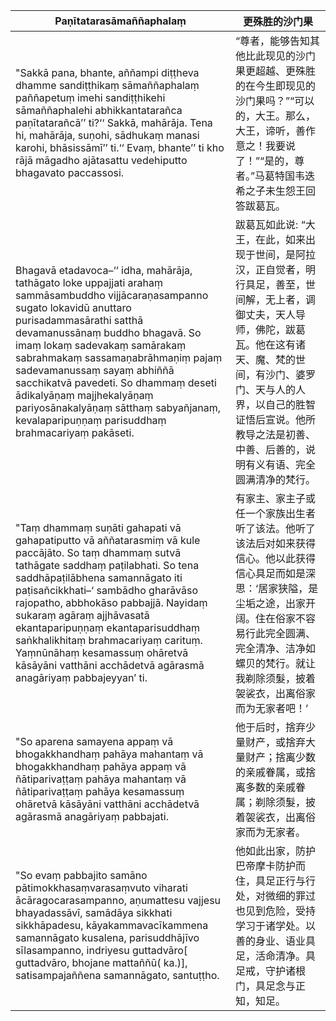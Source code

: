 Paṇītatarasāmaññaphalaṃ|更殊胜的沙门果
--------- | -------------
"Sakkā pana, bhante, aññampi diṭṭheva dhamme sandiṭṭhikaṃ sāmaññaphalaṃ paññapetuṃ imehi sandiṭṭhikehi sāmaññaphalehi abhikkantatarañca paṇītatarañcā’’ ti?‘‘ Sakkā, mahārāja. Tena hi, mahārāja, suṇohi, sādhukaṃ manasi karohi, bhāsissāmī’’ ti.‘‘ Evaṃ, bhante’’ ti kho rājā māgadho ajātasattu vedehiputto bhagavato paccassosi.|“尊者，能够告知其他比此现见的沙门果更超越、更殊胜的在今生即现见的沙门果吗？”“可以的，大王。那么，大王，谛听，善作意之！我要说了！”“是的，尊者。”马葛特国韦迭希之子未生怨王回答跋葛瓦。
Bhagavā etadavoca–‘‘ idha, mahārāja, tathāgato loke uppajjati arahaṃ sammāsambuddho vijjācaraṇasampanno sugato lokavidū anuttaro purisadammasārathi satthā devamanussānaṃ buddho bhagavā. So imaṃ lokaṃ sadevakaṃ samārakaṃ sabrahmakaṃ sassamaṇabrāhmaṇiṃ pajaṃ sadevamanussaṃ sayaṃ abhiññā sacchikatvā pavedeti. So dhammaṃ deseti ādikalyāṇaṃ majjhekalyāṇaṃ pariyosānakalyāṇaṃ sātthaṃ sabyañjanaṃ, kevalaparipuṇṇaṃ parisuddhaṃ brahmacariyaṃ pakāseti.|跋葛瓦如此说: “大王，在此，如来出现于世间，是阿拉汉，正自觉者，明行具足，善至，世间解，无上者，调御丈夫，天人导师，佛陀，跋葛瓦。他在这有诸天、魔、梵的世间，有沙门、婆罗门、天与人的人界，以自己的胜智证悟后宣说。他所教导之法是初善、中善、后善的，说明有义有语、完全圆满清净的梵行。
"Taṃ dhammaṃ suṇāti gahapati vā gahapatiputto vā aññatarasmiṃ vā kule paccājāto. So taṃ dhammaṃ sutvā tathāgate saddhaṃ paṭilabhati. So tena saddhāpaṭilābhena samannāgato iti paṭisañcikkhati–‘ sambādho gharāvāso rajopatho, abbhokāso pabbajjā. Nayidaṃ sukaraṃ agāraṃ ajjhāvasatā ekantaparipuṇṇaṃ ekantaparisuddhaṃ saṅkhalikhitaṃ brahmacariyaṃ carituṃ. Yaṃnūnāhaṃ kesamassuṃ ohāretvā kāsāyāni vatthāni acchādetvā agārasmā anagāriyaṃ pabbajeyyan’ ti.|有家主、家主子或任一个家族出生者听了该法。他听了该法后对如来获得信心。他以此获得信心具足而如是深思：‘居家狭隘，是尘垢之途，出家开阔。住在俗家不容易行此完全圆满、完全清净、洁净如螺贝的梵行。就让我剃除须髮，披着袈裟衣，出离俗家而为无家者吧！’
"So aparena samayena appaṃ vā bhogakkhandhaṃ pahāya mahantaṃ vā bhogakkhandhaṃ pahāya appaṃ vā ñātiparivaṭṭaṃ pahāya mahantaṃ vā ñātiparivaṭṭaṃ pahāya kesamassuṃ ohāretvā kāsāyāni vatthāni acchādetvā agārasmā anagāriyaṃ pabbajati.|他于后时，捨弃少量财产，或捨弃大量财产；捨离少数的亲戚眷属，或捨离多数的亲戚眷属；剃除须髮，披着袈裟衣，出离俗家而为无家者。
"So evaṃ pabbajito samāno pātimokkhasaṃvarasaṃvuto viharati ācāragocarasampanno, aṇumattesu vajjesu bhayadassāvī, samādāya sikkhati sikkhāpadesu, kāyakammavacīkammena samannāgato kusalena, parisuddhājīvo sīlasampanno, indriyesu guttadvāro[ guttadvāro, bhojane mattaññū( ka.)], satisampajaññena samannāgato, santuṭṭho.|他如此出家，防护巴帝摩卡防护而住，具足正行与行处，对微细的罪过也见到危险，受持学习于诸学处。以善的身业、语业具足，活命清净。具足戒，守护诸根门，具足念与正知，知足。